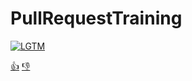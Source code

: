 # PullRequestTraining

[![LGTM](https://lgtm.in/p/cYluLoSXp)](https://lgtm.in/i/cYluLoSXp)

[:+1:](https://lgtm.in/u/cYluLoSXp) [:-1:](https://lgtm.in/r/cYluLoSXp)
